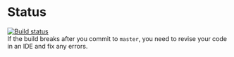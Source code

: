 # Status

[![Build status][travis-ci-status]][travis-ci]  
If the build breaks after you commit to `master`, you need to revise your code in an IDE and fix any errors.

[travis-ci]: https://travis-ci.org/massbay-cs/cs225-proj4 "Travis CI"
[travis-ci-status]: https://travis-ci.org/massbay-cs/cs225-proj4.svg?branch=master "Build Status"
